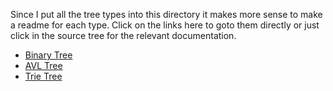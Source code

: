Since I put all the tree types into this directory it makes more sense to make a readme for each type. Click on the links here to goto them directly or just click in the source tree for the relevant documentation.

- [Binary Tree](./Binary.md)
- [AVL Tree](./Avl.md)
- [Trie Tree](./Trie.md)
